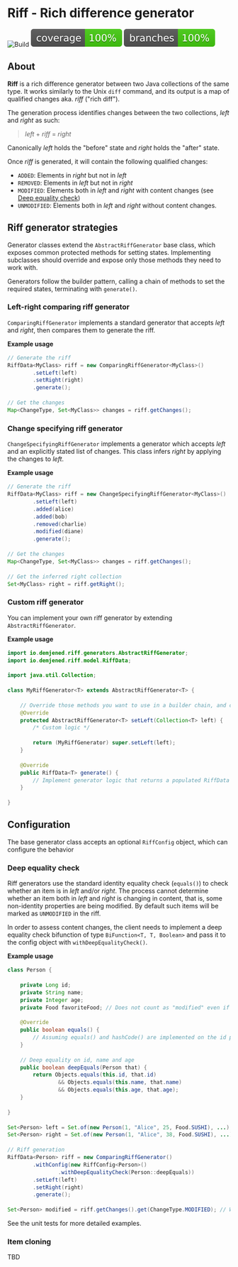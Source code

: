 # Riff - Rich difference generator

![Build](https://github.com/demjened/riff/actions/workflows/maven.yml/badge.svg)
![Coverage](.github/badges/jacoco.svg)
![Branches](.github/badges/branches.svg)

## About

**Riff** is a rich difference generator between two Java collections of the same type. It works similarly to the Unix `diff` command, and its output is a map of qualified changes aka. _riff_ ("rich diff").

The generation process identifies changes between the two collections, _left_ and _right_ as such:

> _left_ + _riff_ = _right_

Canonically _left_ holds the "before" state and _right_ holds the "after" state.  

Once _riff_ is generated, it will contain the following qualified changes:
- `ADDED`: Elements in _right_ but not in _left_
- `REMOVED`: Elements in _left_ but not in _right_
- `MODIFIED`: Elements both in _left_ and _right_ with content changes (see [Deep equality check](#deep-equality-check))
- `UNMODIFIED`: Elements both in _left_ and _right_ without content changes. 

## Riff generator strategies

Generator classes extend the `AbstractRiffGenerator` base class, which exposes common protected methods for setting states. Implementing subclasses should override and expose only those methods they need to work with.

Generators follow the builder pattern, calling a chain of methods to set the required states, terminating with `generate()`. 

### Left-right comparing riff generator

`ComparingRiffGenerator` implements a standard generator that accepts _left_ and _right_, then compares them to generate the riff.

**Example usage**
```java
// Generate the riff
RiffData<MyClass> riff = new ComparingRiffGenerator<MyClass>()
        .setLeft(left)
        .setRight(right)
        .generate();

// Get the changes
Map<ChangeType, Set<MyClass>> changes = riff.getChanges();
```

### Change specifying riff generator

`ChangeSpecifyingRiffGenerator` implements a generator which accepts _left_ and an explicitly stated list of changes. This class infers _right_ by applying the changes to _left_.

**Example usage**
```java
// Generate the riff
RiffData<MyClass> riff = new ChangeSpecifyingRiffGenerator<MyClass>()
        .setLeft(left)
        .added(alice)
        .added(bob)
        .removed(charlie)
        .modified(diane)
        .generate();

// Get the changes
Map<ChangeType, Set<MyClass>> changes = riff.getChanges();

// Get the inferred right collection
Set<MyClass> right = riff.getRight();
```

### Custom riff generator

You can implement your own riff generator by extending `AbstractRiffGenerator`.

**Example usage**
```java
import io.demjened.riff.generators.AbstractRiffGenerator;
import io.demjened.riff.model.RiffData;

import java.util.Collection;

class MyRiffGenerator<T> extends AbstractRiffGenerator<T> {

    // Override those methods you want to use in a builder chain, and cast to your subclass
    @Override
    protected AbstractRiffGenerator<T> setLeft(Collection<T> left) {
        /* Custom logic */
        
        return (MyRiffGenerator) super.setLeft(left);
    }

    @Override
    public RiffData<T> generate() {
        // Implement generator logic that returns a populated RiffData
    }

}
```

## Configuration

The base generator class accepts an optional `RiffConfig` object, which can configure the behavior

### Deep equality check

Riff generators use the standard identity equality check (`equals()`) to check whether an item is in _left_ and/or _right_. The process cannot determine whether an item both in _left_ and _right_ is changing in content, that is, some non-identity properties are being modified. By default such items will be marked as `UNMODIFIED` in the riff.

In order to assess content changes, the client needs to implement a deep equality check bifunction of type `BiFunction<T, T, Boolean>` and pass it to the config object with `withDeepEqualityCheck()`. 

**Example usage**
```java
class Person {
    
    private Long id;
    private String name;
    private Integer age;
    private Food favoriteFood; // Does not count as "modified" even if it changes
    
    @Override
    public boolean equals() {
        // Assuming equals() and hashCode() are implemented on the id property
    } 

    // Deep equality on id, name and age
    public boolean deepEquals(Person that) {
        return Objects.equals(this.id, that.id)
                && Objects.equals(this.name, that.name)
                && Objects.equals(this.age, that.age);
    }
    
}

Set<Person> left = Set.of(new Person(1, "Alice", 25, Food.SUSHI), ...);
Set<Person> right = Set.of(new Person(1, "Alice", 38, Food.SUSHI), ...);

// Riff generation
RiffData<Person> riff = new ComparingRiffGenerator()
        .withConfig(new RiffConfig<Person>()
                .withDeepEqualityCheck(Person::deepEquals))
        .setLeft(left)
        .setRight(right)
        .generate();

Set<Person> modified = riff.getChanges().get(ChangeType.MODIFIED); // Will contain "Alice"
```

See the unit tests for more detailed examples.

### Item cloning

TBD
